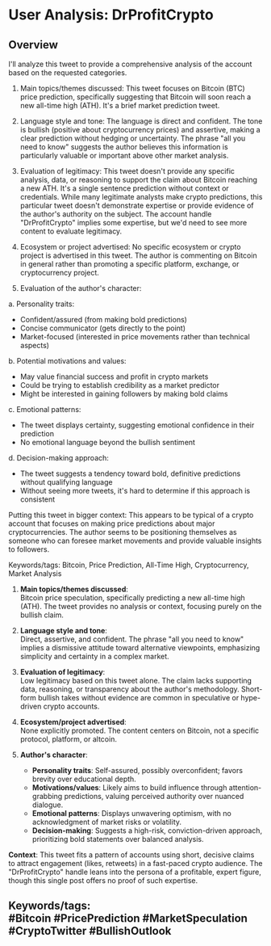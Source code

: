 # User Analysis: DrProfitCrypto

## Overview

<think>
I'll analyze this tweet to provide a comprehensive analysis of the account based on the requested categories.

1. Main topics/themes discussed:
This tweet focuses on Bitcoin (BTC) price prediction, specifically suggesting that Bitcoin will soon reach a new all-time high (ATH). It's a brief market prediction tweet.

2. Language style and tone:
The language is direct and confident. The tone is bullish (positive about cryptocurrency prices) and assertive, making a clear prediction without hedging or uncertainty. The phrase "all you need to know" suggests the author believes this information is particularly valuable or important above other market analysis.

3. Evaluation of legitimacy:
This tweet doesn't provide any specific analysis, data, or reasoning to support the claim about Bitcoin reaching a new ATH. It's a single sentence prediction without context or credentials. While many legitimate analysts make crypto predictions, this particular tweet doesn't demonstrate expertise or provide evidence of the author's authority on the subject. The account handle "DrProfitCrypto" implies some expertise, but we'd need to see more content to evaluate legitimacy.

4. Ecosystem or project advertised:
No specific ecosystem or crypto project is advertised in this tweet. The author is commenting on Bitcoin in general rather than promoting a specific platform, exchange, or cryptocurrency project.

5. Evaluation of the author's character:

a. Personality traits:
- Confident/assured (from making bold predictions)
- Concise communicator (gets directly to the point)
- Market-focused (interested in price movements rather than technical aspects)

b. Potential motivations and values:
- May value financial success and profit in crypto markets
- Could be trying to establish credibility as a market predictor
- Might be interested in gaining followers by making bold claims

c. Emotional patterns:
- The tweet displays certainty, suggesting emotional confidence in their prediction
- No emotional language beyond the bullish sentiment

d. Decision-making approach:
- The tweet suggests a tendency toward bold, definitive predictions without qualifying language
- Without seeing more tweets, it's hard to determine if this approach is consistent

Putting this tweet in bigger context: This appears to be typical of a crypto account that focuses on making price predictions about major cryptocurrencies. The author seems to be positioning themselves as someone who can foresee market movements and provide valuable insights to followers.

Keywords/tags:
Bitcoin, Price Prediction, All-Time High, Cryptocurrency, Market Analysis
</think>

1. **Main topics/themes discussed**:  
   Bitcoin price speculation, specifically predicting a new all-time high (ATH). The tweet provides no analysis or context, focusing purely on the bullish claim.

2. **Language style and tone**:  
   Direct, assertive, and confident. The phrase "all you need to know" implies a dismissive attitude toward alternative viewpoints, emphasizing simplicity and certainty in a complex market.

3. **Evaluation of legitimacy**:  
   Low legitimacy based on this tweet alone. The claim lacks supporting data, reasoning, or transparency about the author's methodology. Short-form bullish takes without evidence are common in speculative or hype-driven crypto accounts.

4. **Ecosystem/project advertised**:  
   None explicitly promoted. The content centers on Bitcoin, not a specific protocol, platform, or altcoin.

5. **Author's character**:  
   - **Personality traits**: Self-assured, possibly overconfident; favors brevity over educational depth.  
   - **Motivations/values**: Likely aims to build influence through attention-grabbing predictions, valuing perceived authority over nuanced dialogue.  
   - **Emotional patterns**: Displays unwavering optimism, with no acknowledgment of market risks or volatility.  
   - **Decision-making**: Suggests a high-risk, conviction-driven approach, prioritizing bold statements over balanced analysis.  

**Context**: This tweet fits a pattern of accounts using short, decisive claims to attract engagement (likes, retweets) in a fast-paced crypto audience. The "DrProfitCrypto" handle leans into the persona of a profitable, expert figure, though this single post offers no proof of such expertise.

**Keywords/tags**:  
#Bitcoin #PricePrediction #MarketSpeculation #CryptoTwitter #BullishOutlook
---
